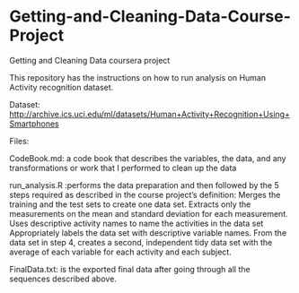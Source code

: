 # Getting-and-Cleaning-Data-Course-Project
Getting and Cleaning Data coursera project

This repository has the instructions on how to run analysis on Human Activity recognition dataset.

Dataset:
http://archive.ics.uci.edu/ml/datasets/Human+Activity+Recognition+Using+Smartphones

Files:

CodeBook.md: a code book that describes the variables, the data, and any transformations or work that I performed to clean up the data

run_analysis.R :performs the data preparation and then followed by the 5 steps required as described in the course project’s definition:
Merges the training and the test sets to create one data set.
Extracts only the measurements on the mean and standard deviation for each measurement.
Uses descriptive activity names to name the activities in the data set
Appropriately labels the data set with descriptive variable names.
From the data set in step 4, creates a second, independent tidy data set with the average of each variable for each activity and each subject.

FinalData.txt: is the exported final data after going through all the sequences described above.
